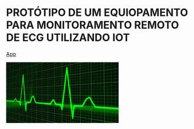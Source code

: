 # PROTÓTIPO DE UM EQUIOPAMENTO PARA MONITORAMENTO REMOTO DE ECG UTILIZANDO IOT

[App](https://play.google.com/store/apps/details?id=com.goodbarber.exercitobr&hl=pt_BR&gl=US)

<!-- bg -->
![](assets/imagens/ecgGithub.png)
